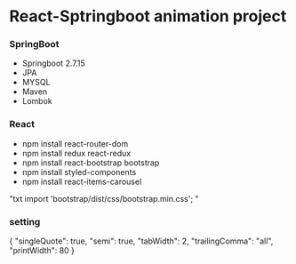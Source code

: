 # React-Sptringboot animation project

### SpringBoot

- Springboot 2.7.15
- JPA
- MYSQL
- Maven
- Lombok

### React

- npm install react-router-dom
- npm install redux react-redux
- npm install react-bootstrap bootstrap
- npm install styled-components
- npm install react-items-carousel

"txt
import 'bootstrap/dist/css/bootstrap.min.css';
"

### setting

{
"singleQuote": true,
"semi": true,
"tabWidth": 2,
"trailingComma": "all",
"printWidth": 80
}
